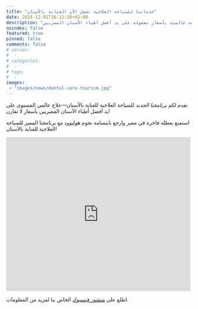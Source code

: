 ```yaml
---
title: "خدماتنا للسياحة العلاجية تشمل الآن العناية بالأسنان"
date: 2024-12-01T16:12:20+02:00
description: "اكتشف برنامجنا الجديد للسياحة العلاجية للعناية بالأسنان. تألق بابتسامة عالمية بأسعار معقولة على يد أفضل أطباء الأسنان المصريين!"
noindex: false
featured: true
pinned: false
comments: false
# series:
#  - 
# categories:
#  - 
# tags:
#  - 
images:
 - "images/news/dental-care-tourism.jpg"
---
```


نقدم لكم *برنامجنا الجديد* للسياحة العلاجية للعناية بالأسنان—علاج عالمي المستوى على يد أفضل أطباء الأسنان المصريين بأسعار لا تقارن!

استمتع بعطلة فاخرة في مصر وارجع بابتسامة نجوم هوليوود مع برنامجنا المميز للسياحة العلاجية للعناية بالأسنان!

<iframe src="https://www.facebook.com/plugins/post.php?href=https%3A%2F%2Fwww.facebook.com%2Fbait.gameel%2Fposts%2Fpfbid02swC5aem5ofJ59J3K7RVr868YTh5cYDMthirze3HetWzxJ2UMAkjdxecSQ47DPUgUl&show_text=true&width=500" width="500" height="419" style="border:none;overflow:hidden" scrolling="no" frameborder="0" allowfullscreen="true" allow="autoplay; clipboard-write; encrypted-media; picture-in-picture; web-share"></iframe>

اطلع على [منشور فيسبوك](https://www.facebook.com/share/p/15qi6W4SZu/) الخاص بنا لمزيد من المعلومات.
